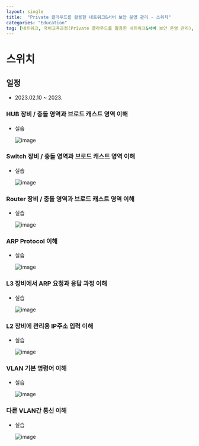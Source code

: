 ```yaml
---
layout: single
title:  "Private 클라우드를 활용한 네트워크&서버 보안 운영 관리 - 스위치"
categories: "Education"
tag: [네트워크, 국비교육과정(Private 클라우드를 활용한 네트워크&서버 보안 운영 관리), 스위치]
---
```


# 스위치
## 일정
  - 2023.02.10 ~ 2023.

### HUB 장비 / 충돌 영역과 브로드 캐스트 영역 이해

  - 실습

    ![image](https://user-images.githubusercontent.com/84834776/218347799-bea77a96-8ea5-4222-ab5d-d991fe337438.png)

### Switch 장비 / 충돌 영역과 브로드 캐스트 영역 이해

  - 실습
    
    ![image](https://user-images.githubusercontent.com/84834776/218347817-dc70665c-0a03-4b42-980e-64daf0d0fe52.png)

### Router 장비 / 충돌 영역과 브로드 캐스트 영역 이해

  - 실습
  
    ![image](https://user-images.githubusercontent.com/84834776/218350706-dd82db04-7eba-4d60-aaea-0b640e7e307f.png)

### ARP Protocol 이해

  - 실습

    ![image](https://user-images.githubusercontent.com/84834776/218355413-d78c4c89-1687-48ae-996d-32293619abfd.png)

### L3 장비에서 ARP 요청과 응답 과정 이해

  - 실습

    ![image](https://user-images.githubusercontent.com/84834776/218356739-e80557d0-6c09-4c7c-bdd2-35d19f17e830.png)

### L2 장비에 관리용 IP주소 입력 이해

  - 실습

    ![image](https://user-images.githubusercontent.com/84834776/218364455-fdad8c6b-e7ca-4425-a3ea-1ad7d58adc6d.png)
    
### VLAN 기본 명령어 이해

  - 실습

    ![image](https://user-images.githubusercontent.com/84834776/218376791-08d422e1-e540-438b-be35-a7b21d369cd3.png)
    
### 다른 VLAN간 통신 이해
  
  - 실습

    ![image](https://user-images.githubusercontent.com/84834776/218376872-58c55a43-7e8c-4d0a-88d2-9da8818b31d2.png)

















